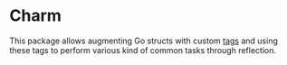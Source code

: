# Charm

This package allows augmenting Go structs with custom [tags](https://golang.org/ref/spec#Struct_types)
and using these tags to perform various kind of common tasks through reflection.
